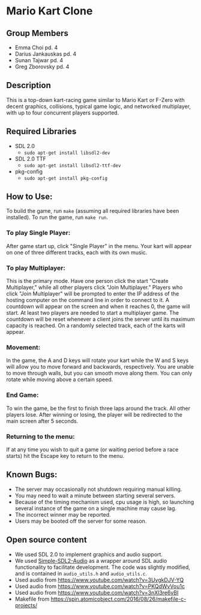 # Mario Kart Clone

## Group Members
* Emma Choi pd. 4
* Darius Jankauskas pd. 4
* Sunan Tajwar pd. 4
* Greg Zborovsky pd. 4

## Description
This is a top-down kart-racing game similar to Mario Kart or F-Zero with decent graphics, collisions, typical game logic, and networked multiplayer, with up to four concurrent players supported.

## Required Libraries
* SDL 2.0
  * `sudo apt-get install libsdl2-dev`
* SDL 2.0 TTF
  * `sudo apt-get install libsdl2-ttf-dev`
* pkg-config
  * `sudo apt-get install pkg-config`

## How to Use:
To build the game, run `make` (assuming all required libraries have been installed). To run the game, run `make run`. 

### To play Single Player:
After game start up, click "Single Player" in the menu. Your kart will appear on one of three different tracks, each with its own music.

### To play Multiplayer: 
This is the primary mode. Have one person click the start "Create Multiplayer," while all other players click "Join Multiplayer." Players who click "Join Multiplayer" will be prompted to enter the IP address of the hosting computer on the command line in order to connect to it. A countdown will appear on the screen and when it reaches 0, the game will start. At least two players are needed to start a multiplayer game. The countdown will be reset whenever a client joins the server until its maximum capacity is reached. On a randomly selected track, each of the karts will appear.
 
### Movement:
In the game, the A and D keys will rotate your kart while the W and S keys will allow you to move forward and backwards, respectively. You are unable to move through walls, but you can smooth move along them. You can only rotate while moving above a certain speed.

### End Game:
To win the game, be the first to finish three laps around the track. All other players lose. After winning or losing, the player will be redirected to the main screen after 5 seconds.
 
### Returning to the menu:
 If at any time you wish to quit a game (or waiting period before a race starts) hit the Escape key to return to the menu.

## Known Bugs: 
* The server may occasionally not shutdown requiring manual killing.
* You may need to wait a minute between starting several servers.
* Because of the timing mechanism used, cpu usage is high, so launching several instance of the game on a single machine may cause lag.
* The incorrect winner may be reported.
* Users may be booted off the server for some reason.
  
## Open source content 
  * We used SDL 2.0 to implement graphics and audio support.
  * We used [Simple-SDL2-Audio](https://github.com/jakebesworth/Simple-SDL2-Audio) as a wrapper around SDL audio functionality to facilitate development. The code was slightly modified, and is contained in `audio_utils.h` and `audio_utils.c`.
  * Used audio from https://www.youtube.com/watch?v=3UvgkDJV-YQ
  * Used audio from https://www.youtube.com/watch?v=PKQdWvVou1c
  * Used audio from https://www.youtube.com/watch?v=3nXl3re6vBI
  * Makefile from https://spin.atomicobject.com/2016/08/26/makefile-c-projects/
